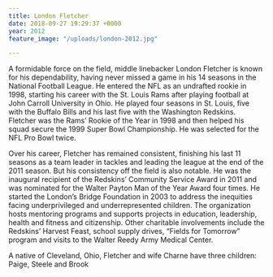 ```yaml
---
title: London Fletcher
date: 2018-09-27 19:29:37 +0000
year: 2012
feature_image: "/uploads/london-2012.jpg"

---
```

A formidable force on the field, middle linebacker London Fletcher is known for his dependability, having never missed a game in his 14 seasons in the National Football League. He entered the NFL as an undrafted rookie in 1998, starting his career with the St. Louis Rams after playing football at John Carroll University in Ohio. He played four seasons in St. Louis, five with the Buffalo Bills and his last five with the Washington Redskins. Fletcher was the Rams’ Rookie of the Year in 1998 and then helped his squad secure the 1999 Super Bowl Championship. He was selected for the NFL Pro Bowl twice.

Over his career, Fletcher has remained consistent, finishing his last 11 seasons as a team leader in tackles and leading the league at the end of the 2011 season. But his consistency off the field is also notable. He was the inaugural recipient of the Redskins’ Community Service Award in 2011 and was nominated for the Walter Payton Man of the Year Award four times. He started the London’s Bridge Foundation in 2003 to address the inequities facing underprivileged and underrepresented children. The organization hosts mentoring programs and supports projects in education, leadership, health and fitness and citizenship. Other charitable involvements include the Redskins’ Harvest Feast, school supply drives, “Fields for Tomorrow” program and visits to the Walter Reedy Army Medical Center.

A native of Cleveland, Ohio, Fletcher and wife Charne have three children: Paige, Steele and Brook